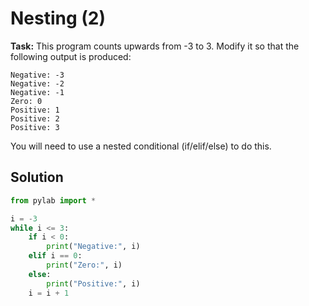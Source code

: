 # Nesting (2)

**Task:** This program counts upwards from -3 to 3. Modify it so that the following output is produced:
```
Negative: -3
Negative: -2
Negative: -1
Zero: 0
Positive: 1
Positive: 2
Positive: 3
```
You will need to use a nested conditional (if/elif/else) to do this.

## Solution
```python
from pylab import *

i = -3
while i <= 3:
    if i < 0:
        print("Negative:", i)
    elif i == 0:
        print("Zero:", i)
    else:
        print("Positive:", i)
    i = i + 1
```
